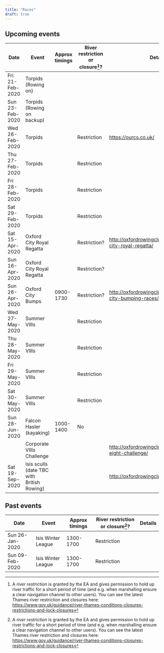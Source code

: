 ```yaml
---
title: "Races"
draft: true
---
```


## Upcoming events

|       Date      |                   Event                    | Approx timings | River restriction or closure[^*]?  |                          Details                          |
| --------------- | ------------------------------------------ | -------------- | ------------------------------- | --------------------------------------------------------- |
| Fri 21-Feb-2020 | Torpids (Rowing on)                        |                |                                 |                                                           |
| Sun 23-Feb-2020 | Torpids (Rowing on backup)                 |                |                                 |                                                           |
| Wed 26-Feb-2020 | Torpids                                    |                | Restriction                     | https://ourcs.co.uk/                                      |
| Thu 27-Feb-2020 | Torpids                                    |                | Restriction                     |                                                           |
| Fri 28-Feb-2020 | Torpids                                    |                | Restriction                     |                                                           |
| Sat 29-Feb-2020 | Torpids                                    |                | Restriction                     |                                                           |
| Sat 15-Apr-2020 | Oxford City Royal Regatta                  |                | Restriction?                    | http://oxfordrowingclub.org.uk/oxford-city-royal-regatta/ |
| Sun 16-Apr-2020 | Oxford City Royal Regatta                  |                | Restriction?                    |                                                           |
| Sun 26-Apr-2020 | Oxford City Bumps                          | 0900-1730      | Restriction?                    | http://oxfordrowingclub.org.uk/oxford-city-bumping-races/ |
| Wed 27-May-2020 | Summer VIIIs                               |                | Restriction                     |                                                           |
| Thu 28-May-2020 | Summer VIIIs                               |                | Restriction                     |                                                           |
| Fri 29-May-2020 | Summer VIIIs                               |                | Restriction                     |                                                           |
| Sat 30-May-2020 | Summer VIIIs                               |                | Restriction                     |                                                           |
| Sun 28-Jun-2020 | Falcon Hasler (kayaking)                   | 1000-1400      | No                              |                                                           |
|                 | Corporate VIIIs Challenge                  |                |                                 | http://oxfordrowingclub.org.uk/corporate-eight-challenge/ |
| Sat 19-Sep-2020 | Isis sculls (date TBC with British Rowing) |                |                                 | http://oxfordrowingclub.org.uk/isis-sculls/               |
## Past events

|       Date      |                   Event                    | Approx timings | River restriction or closure[^*]? |                          Details                          |
| --------------- | ------------------------------------------ | -------------- | ------------------------------- | --------------------------------------------------------- |
| Sun 26-Jan-2020 | Isis Winter League                         | 1300-1700      | Restriction                     |                                                           |
| Sun 09-Feb-2020 | Isis Winter League                         | 1300-1700      | Restriction                     |                                                           |

[^*]: A _river restriction_ is granted by the EA and gives permission to hold up river traffic for a short period of time (and e.g. when marshalling ensure a clear navigation channel to other users). You can see the latest Thames river restriction and closures here: https://www.gov.uk/guidance/river-thames-conditions-closures-restrictions-and-lock-closures

